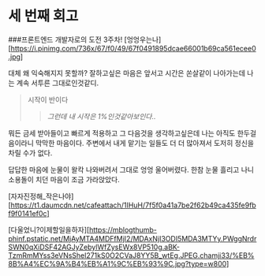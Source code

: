 # 세 번째 회고

###프론트엔드 개발자로의 도전 3주차!
[엉엉우는나][https://i.pinimg.com/736x/67/f0/49/67f0491895dcae66001b69ca561ecee0.jpg]

대체 왜 익숙해지지 못할까?
잘하고싶은 마음은 앞서고 시간은 쏜살같이 나아가는데 나는 계속 서투른 그대로인것같디.

> 시작이 반이다
>
> > _그런데 내 시작은 1%인것같아보인다.._

뭐든 금세 받아들이고 빠르게 적용하고 그 다음것을 생각하고싶은데 나는 아직도 한두걸음이라니 막막한 마음이다.
주변에서 내게 맡기는 일들도 더 더 많아져서 도저히 정신을 차릴 수가 없다.

답답한 마음에 눈물이 왈칵 나와버려서 그대로 엉엉 울어버렸다.
한참 눈물 흘리고 나니 소용돌이 치던 마음이 조금 가라앉았다.

[자자진정해\_작은나야][https://t1.daumcdn.net/cafeattach/1IHuH/7f5f0a41a7be2f62b49ca435fe9fbf9f0141ef0c]

[다울었니?이제할일을하자][https://mblogthumb-phinf.pstatic.net/MjAyMTA4MDFfMjI2/MDAxNjI3ODI5MDA3MTYy.PWggNrdrSWN0qXiDSF42AGJyZebylWfZysEWx8VP510g.aBK-TzmRmMYss3eVNsShel271kS0O2CVaJ8YY5B_wtEg.JPEG.chamji33/%EB%8B%A4%EC%9A%B4%EB%A1%9C%EB%93%9C.jpg?type=w800]
